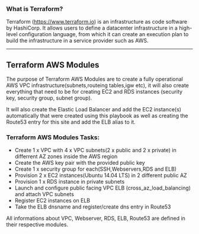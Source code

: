 ### What is Terraform?

Terraform (https://www.terraform.io) is an infrastructure as code software by HashiCorp.
It allows users to define a datacenter infrastructure in a high-level configuration language,
from which it can create an execution plan to build the infrastructure in a service provider such as AWS.


---------------------
Terraform AWS Modules
---------------------

The purpose of Terraform AWS Modules are to create a fully operational AWS VPC infrastructure(subnets,routeing tables,igw etc), it will also create everything that need to be for creating EC2 and RDS instances (security key, security group, subnet group).

It will also create the Elastic Load Balancer and add the EC2 instance(s) automatically that were created using this playbook as well as creating the Route53 entry for this site and add the ELB alias to it. 


### Terraform AWS Modules Tasks:

- Create 1 x VPC with 4 x VPC subnets(2 x public and 2 x private) in differrent AZ zones inside the AWS region
- Create the AWS key pair with the provided public key
- Create 1 x security group for each(SSH,Webservers,RDS and ELB)
- Provision 2 x EC2 instances(Ubuntu 14.04 LTS) in 2 different public AZ
- Provision 1 x RDS instance in private subnets
- Launch and configure public facing VPC ELB (cross_az_load_balancing) and attach VPC subnets
- Register EC2 instances on ELB
- Take the ELB dnsname and register/create dns entry in Route53

All informations about VPC, Webserver, RDS, ELB, Route53 are defined in their respective modules.
